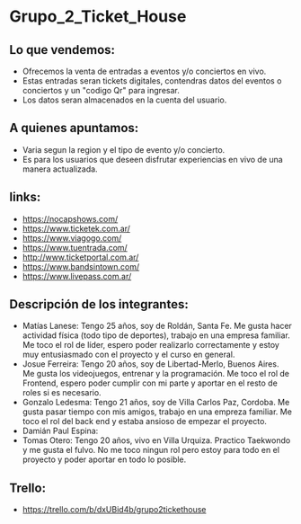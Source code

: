 # Grupo_2_Ticket_House

## Lo que vendemos:
- Ofrecemos la venta de entradas a eventos y/o conciertos en vivo.
- Estas entradas seran tickets digitales, contendras datos del eventos o conciertos y un "codigo Qr" para ingresar.
- Los datos seran almacenados en la cuenta del usuario.

## A quienes apuntamos:
- Varia segun la region y el tipo de evento y/o concierto. 
- Es para los usuarios que deseen disfrutar experiencias en vivo de una manera actualizada.

## links:

- https://nocapshows.com/
- https://www.ticketek.com.ar/
- https://www.viagogo.com/
- https://www.tuentrada.com/
- http://www.ticketportal.com.ar/
- https://www.bandsintown.com/
- https://www.livepass.com.ar/
    
## Descripción de los integrantes:

- Matías Lanese: Tengo 25 años, soy de Roldán, Santa Fe. Me gusta hacer actividad física (todo tipo de deportes), trabajo en una empresa familiar.
    Me toco el rol de líder, espero poder realizarlo correctamente y estoy muy entusiasmado con el proyecto y el curso en general.
- Josue Ferreira: Tengo 20 años, soy de Libertad-Merlo, Buenos Aires. Me gusta los videojuegos, entrenar y la programación.
    Me toco el rol de Frontend, espero poder cumplir con mi parte y aportar en el resto de roles si es necesario.
- Gonzalo Ledesma: Tengo 21 años, soy de Villa Carlos Paz, Cordoba. Me   gusta pasar tiempo con mis amigos, trabajo en una empreza familiar. Me toco el rol del back end y estaba ansioso de empezar el proyecto.
- Damián Paul Espina:
- Tomas Otero: Tengo 20 años, vivo en Villa  Urquiza. Practico Taekwondo y me gusta el fulvo. No me toco ningun rol pero estoy para todo en el proyecto y poder aportar en todo lo posible.

## Trello:
- https://trello.com/b/dxUBid4b/grupo2tickethouse